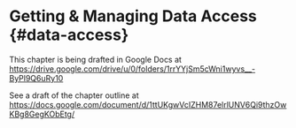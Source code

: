 Getting & Managing Data Access {#data-access}
==========================

This chapter is being drafted in Google Docs at
https://drive.google.com/drive/u/0/folders/1rrYYjSm5cWni1wyvs__-ByPl9Q6uRy10

See a draft of the chapter outline at
https://docs.google.com/document/d/1ttUKgwVcIZHM87elrlUNV6Qi9thzOwKBg8GegKObEtg/
